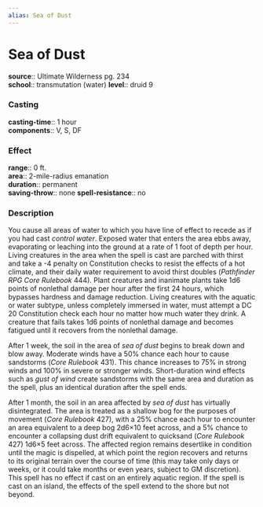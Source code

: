 ```yaml
---
alias: Sea of Dust
---
```


# Sea of Dust 

**source**:: Ultimate Wilderness pg. 234  
**school**:: transmutation (water)
**level**:: druid 9

### Casting 

**casting-time**:: 1 hour  
**components**:: V, S, DF

### Effect 

**range**:: 0 ft.  
**area**:: 2-mile-radius emanation  
**duration**:: permanent  
**saving-throw**:: none
**spell-resistance**:: no

### Description 

You cause all areas of water to which you have line of effect to recede as if you had cast *control water*. Exposed water that enters the area ebbs away, evaporating or leaching into the ground at a rate of 1 foot of depth per hour. Living creatures in the area when the spell is cast are parched with thirst and take a -4 penalty on Constitution checks to resist the effects of a hot climate, and their daily water requirement to avoid thirst doubles (*Pathfinder RPG Core Rulebook* 444). Plant creatures and inanimate plants take 1d6 points of nonlethal damage per hour after the first 24 hours, which bypasses hardness and damage reduction. Living creatures with the aquatic or water subtype, unless completely immersed in water, must attempt a DC 20 Constitution check each hour no matter how much water they drink. A creature that fails takes 1d6 points of nonlethal damage and becomes fatigued until it recovers from the nonlethal damage.  
  
After 1 week, the soil in the area of *sea of dust* begins to break down and blow away. Moderate winds have a 50% chance each hour to cause sandstorms (*Core Rulebook* 431). This chance increases to 75% in strong winds and 100% in severe or stronger winds. Short-duration wind effects such as *gust of wind* create sandstorms with the same area and duration as the spell, plus an identical duration after the spell ends.  
  
After 1 month, the soil in an area affected by *sea of dust* has virtually disintegrated. The area is treated as a shallow bog for the purposes of movement (*Core Rulebook* 427), with a 25% chance each hour to encounter an area equivalent to a deep bog 2d6×10 feet across, and a 5% chance to encounter a collapsing dust drift equivalent to quicksand (*Core Rulebook* 427) 1d6×5 feet across. The affected region remains desertlike in condition until the magic is dispelled, at which point the region recovers and returns to its original terrain over the course of time (this may take only days or weeks, or it could take months or even years, subject to GM discretion). This spell has no effect if cast on an entirely aquatic region. If the spell is cast on an island, the effects of the spell extend to the shore but not beyond.
